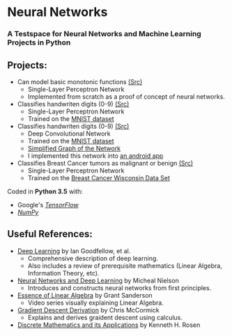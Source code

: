 # Neural Networks
### A Testspace for Neural Networks and Machine Learning Projects in Python

## Projects:
- Can model basic monotonic functions [(Src)](src/test/firstNeuralNetwork.py)
  - Single-Layer Perceptron Network
  - Implemented from scratch as a proof of concept of neural networks.
- Classifies handwriten digits (0-9) [(Src)](src/MNIST/fc/mnist_fc.py)
  - Single-Layer Perceptron Network
  - Trained on the [MNIST dataset](http://yann.lecun.com/exdb/mnist/)
- Classifies handwriten digits (0-9) [(Src)](src/MNIST/conv/mnist_convolutional.py)
  - Deep Convolutional Network
  - Trained on the [MNIST dataset](http://yann.lecun.com/exdb/mnist/)
  - [Simplified Graph of the Network](https://raw.githubusercontent.com/ozanerhansha/NeuralNetworks/master/convNet.PNG)
  - I implemented this network into [an android app](https://github.com/ozanerhansha/DigitClassifier)
- Classifies Breast Cancer tumors as malignant or benign [(Src)](src/test/bcDiagnosis.py)
  - Single-Layer Perceptron Network
  - Trained on the [Breast Cancer Wisconsin Data Set](https://archive.ics.uci.edu/ml/datasets/breast+cancer+wisconsin+(original)) 

Coded in **Python 3.5** with:
- Google's [*TensorFlow*](https://www.tensorflow.org/)
- [*NumPy*](http://www.numpy.org/)

## Useful References:
- [Deep Learning](http://www.deeplearningbook.org) by Ian Goodfellow, et al.
  - Comprehensive description of deep learning.
  - Also includes a review of prerequisite mathematics (Linear Algebra, Information Theory, etc).
- [Neural Networks and Deep Learning](http://neuralnetworksanddeeplearning.com) by Micheal Nielson
  - Introduces and constructs neural networks from first principles.
- [Essence of Linear Algebra](https://www.youtube.com/watch?v=kjBOesZCoqc&list=PLZHQObOWTQDPD3MizzM2xVFitgF8hE_ab) by Grant Sanderson
  - Video series visually explaining Linear Algebra.
- [Gradient Descent Derivation](http://mccormickml.com/2014/03/04/gradient-descent-derivation/) by Chris McCormick
  - Explains and derives graident descent using calculus.
- [Discrete Mathematics and its Applications](https://isbnsearch.org/isbn/9780073383095) by Kenneth H. Rosen
